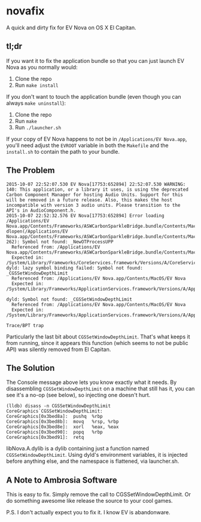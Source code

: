 # novafix

A quick and dirty fix for EV Nova on OS X El Capitan.

## tl;dr

If you want it to fix the application bundle so that you can just launch EV Nova as you normally would:

1. Clone the repo
2. Run `make install`

If you don't want to touch the application bundle (even though you can always `make uninstall`):

1. Clone the repo
2. Run `make`
3. Run `./launcher.sh`

If your copy of EV Nova happens to not be in `/Applications/EV Nova.app`, you'll need adjust the `EVROOT` variable in both the `Makefile` and the `install.sh` to contain the path to your bundle.

## The Problem

	2015-10-07 22:52:07.530 EV Nova[17753:652894] 22:52:07.530 WARNING:  140: This application, or a library it uses, is using the deprecated Carbon Component Manager for hosting Audio Units. Support for this will be removed in a future release. Also, this makes the host incompatible with version 3 audio units. Please transition to the API's in AudioComponent.h.
	2015-10-07 22:52:32.576 EV Nova[17753:652894] Error loading /Applications/EV Nova.app/Contents/Frameworks/ASWCarbonSparkleBridge.bundle/Contents/MacOS/ASWCarbonSparkleBridge:  dlopen(/Applications/EV Nova.app/Contents/Frameworks/ASWCarbonSparkleBridge.bundle/Contents/MacOS/ASWCarbonSparkleBridge, 262): Symbol not found: _NewOTProcessUPP
	  Referenced from: /Applications/EV Nova.app/Contents/Frameworks/ASWCarbonSparkleBridge.bundle/Contents/MacOS/ASWCarbonSparkleBridge
	  Expected in: /System/Library/Frameworks/CoreServices.framework/Versions/A/CoreServices
	dyld: lazy symbol binding failed: Symbol not found: _CGSSetWindowDepthLimit
	  Referenced from: /Applications/EV Nova.app/Contents/MacOS/EV Nova
	  Expected in: /System/Library/Frameworks/ApplicationServices.framework/Versions/A/ApplicationServices
	
	dyld: Symbol not found: _CGSSetWindowDepthLimit
	  Referenced from: /Applications/EV Nova.app/Contents/MacOS/EV Nova
	  Expected in: /System/Library/Frameworks/ApplicationServices.framework/Versions/A/ApplicationServices
	
	Trace/BPT trap

Particularly the last bit about `CGSSetWindowDepthLimit`. That's what keeps it from running, since it appears this function (which seems to not be public API) was silently removed from El Capitan.

## The Solution

The Console message above lets you know exactly what it needs. By disassembling `CGSSetWindowDepthLimit` on a machine that still has it, you can see it's a no-op (see below), so injecting one doesn't hurt.

	(lldb) disass -n CGSSetWindowDepthLimit
	CoreGraphics`CGSSetWindowDepthLimit:
	CoreGraphics[0x3bed8a]:  pushq  %rbp
	CoreGraphics[0x3bed8b]:  movq   %rsp, %rbp
	CoreGraphics[0x3bed8e]:  xorl   %eax, %eax
	CoreGraphics[0x3bed90]:  popq   %rbp
	CoreGraphics[0x3bed91]:  retq   

libNova.A.dylib is a dylib containing just a function named `CGSSetWindowDepthLimit`. Using dyld's environment variables, it is injected before anything else, and the namespace is flattened, via launcher.sh.

## A Note to Ambrosia Software

This is easy to fix. Simply remove the call to CGSSetWindowDepthLimit. Or do something awesome like release the source to your cool games.

P.S. I don't actually expect you to fix it. I know EV is abandonware.
